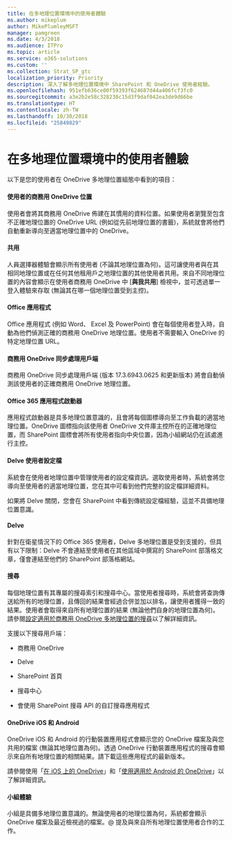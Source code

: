 ```yaml
---
title: 在多地理位置環境中的使用者體驗
ms.author: mikeplum
author: MikePlumleyMSFT
manager: pamgreen
ms.date: 4/3/2018
ms.audience: ITPro
ms.topic: article
ms.service: o365-solutions
ms.custom: ''
ms.collection: Strat_SP_gtc
localization_priority: Priority
description: 深入了解多地理位置環境中 SharePoint 和 OneDrive 使用者經驗。
ms.openlocfilehash: 951efb636ce00f59393f624687d44a406fcf3fc0
ms.sourcegitcommit: a3e2b2e58c328238c15d3f9daf042ea3de9d66be
ms.translationtype: HT
ms.contentlocale: zh-TW
ms.lasthandoff: 10/30/2018
ms.locfileid: "25849829"
---
```

# <a name="user-experience-in-a-multi-geo-environment"></a>在多地理位置環境中的使用者體驗

以下是您的使用者在 OneDrive 多地理位置組態中看到的項目：

#### <a name="users-onedrive-for-business-location"></a>使用者的商務用 OneDrive 位置

使用者會將其商務用 OneDrive 佈建在其慣用的資料位置。如果使用者瀏覽至包含不正確地理位置的 OneDrive URL (例如從先前地理位置的書籤)，系統就會將他們自動重新導向至適當地理位置中的 OneDrive。

#### <a name="sharing"></a>共用

人員選擇器體驗會顯示所有使用者 (不論其地理位置為何)。這可讓使用者與在其相同地理位置或在任何其他租用戶之地理位置的其他使用者共用。來自不同地理位置的內容會顯示在使用者商務用 OneDrive 中 [**與我共用**] 檢視中，並可透過單一登入體驗來存取 (無論其在哪一個地理位置受到主控)。

#### <a name="office-applications"></a>Office 應用程式

Office 應用程式 (例如 Word、 Excel 及 PowerPoint) 會在每個使用者登入時，自動為他們偵測正確的商務用 OneDrive 地理位置。使用者不需要輸入 OneDrive 的特定地理位置 URL。

#### <a name="onedrive-for-business-sync-client"></a>商務用 OneDrive 同步處理用戶端

商務用 OneDrive 同步處理用戶端 (版本 17.3.6943.0625 和更新版本) 將會自動偵測該使用者的正確商務用 OneDrive 地理位置。

#### <a name="office-365-app-launcher"></a>Office 365 應用程式啟動器

應用程式啟動器是具多地理位置意識的，且會將每個圖標導向至工作負載的適當地理位置。OneDrive 圖標指向該使用者 OneDrive 文件庫主控所在的正確地理位置，而 SharePoint 圖標會將所有使用者指向中央位置，因為小組網站仍在該處進行主控。

#### <a name="delve-user-profiles"></a>Delve 使用者設定檔

系統會在使用者地理位置中管理使用者的設定檔資訊。選取使用者時，系統會將您導向至使用者的適當地理位置，您在其中可看到他們完整的設定檔詳細資料。

如果將 Delve 關閉，您會在 SharePoint 中看到傳統設定檔經驗，這並不具備地理位置意識。

#### <a name="delve"></a>Delve

針對在衛星情況下的 Office 365 使用者，Delve 多地理位置是受到支援的，但具有以下限制：Delve 不會連結至使用者在其他區域中撰寫的 SharePoint 部落格文章，僅會連結至他們的 SharePoint 部落格網站。

#### <a name="search"></a>搜尋

每個地理位置有其專屬的搜尋索引和搜尋中心。當使用者搜尋時，系統會將查詢傳送給所有的地理位置，且傳回的結果會經過合併並加以排名，讓使用者獲得一致的結果。使用者會取得來自所有地理位置的結果 (無論他們自身的地理位置為何)。請參閱[設定適用於商務用 OneDrive 多地理位置的搜尋](configure-search-for-multi-geo.md)以了解詳細資訊。

支援以下搜尋用戶端：

-   商務用 OneDrive

-   Delve

-   SharePoint 首頁

-   搜尋中心

-   會使用 SharePoint 搜尋 API 的自訂搜尋應用程式

#### <a name="onedrive-ios-and-android"></a>OneDrive iOS 和 Android 

OneDrive iOS 和 Android 的行動裝置應用程式會顯示您的 OneDrive 檔案及與您共用的檔案 (無論其地理位置為何)。透過 OneDrive 行動裝置應用程式的搜尋會顯示來自所有地理位置的相關結果。請下載這些應用程式的最新版本。

請參閱使用「[在 iOS 上的 OneDrive](https://support.office.com/article/08d5c5b2-ccc6-40eb-a244-fe3597a3c247)」和「[使用適用於 Android 的 OneDrive](https://support.office.com/article/eee1d31c-792d-41d4-8132-f9621b39eb36)」以了解詳細資訊。

#### <a name="teams-experience"></a>小組體驗

小組是具備多地理位置意識的。無論使用者的地理位置為何，系統都會顯示 OneDrive 檔案及最近檢視過的檔案。@ 提及與來自所有地理位置使用者合作的工作。
